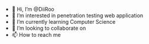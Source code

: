- 👋 Hi, I’m @DiiRoo
- 👀 I’m interested in penetration testing web application
- 🌱 I’m currently learning Computer Science 
- 💞️ I’m looking to collaborate on
- 📫 How to reach me

<!---
DiiRoo/DiiRoo is a ✨ special ✨ repository because its `README.md` (this file) appears on your GitHub profile.
You can click the Preview link to take a look at your changes.
--->
